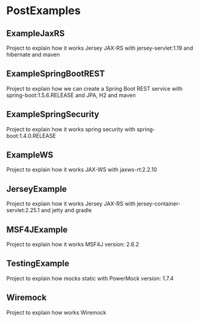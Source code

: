 # PostExamples

## ExampleJaxRS

Project to explain how it works Jersey JAX-RS with jersey-servlet:1.19 and hibernate and maven

## ExampleSpringBootREST

Project to explain how we can create a Spring Boot REST service with spring-boot:1.5.6.RELEASE and JPA, H2 and maven

## ExampleSpringSecurity

Project to explain how it works spring security with spring-boot:1.4.0.RELEASE

## ExampleWS

Project to explain how it works JAX-WS with jaxws-rt:2.2.10

## JerseyExample

Project to explain how it works Jersey JAX-RS with jersey-container-servlet:2.25.1 and jetty and gradle

## MSF4JExample

Project to explain how it works MSF4J version: 2.6.2 

## TestingExample

Project to explain how mocks static with PowerMock version: 1.7.4

## Wiremock

Project to explain how works Wiremock
